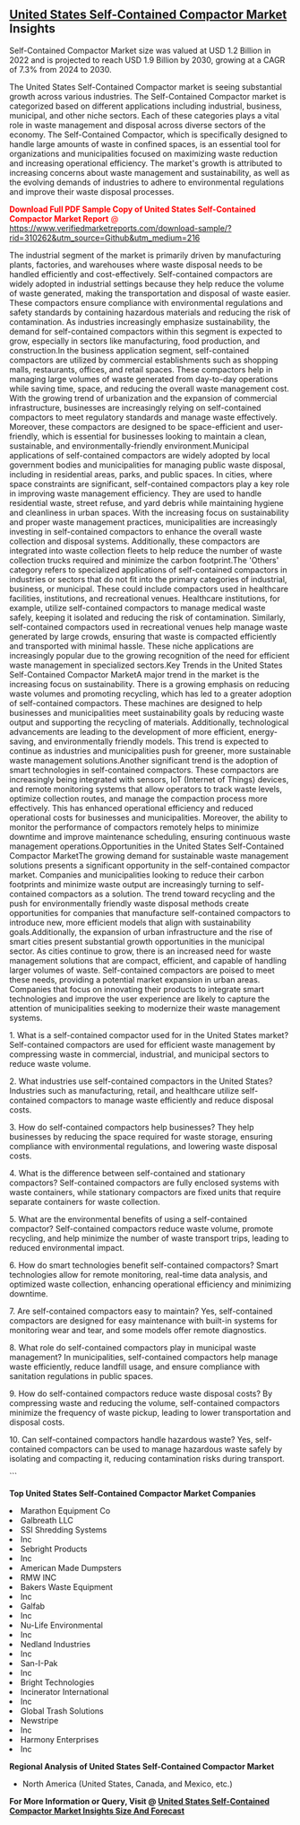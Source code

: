 <h2><a href="https://www.verifiedmarketreports.com/download-sample/?rid=310262&amp;utm_source=Github&amp;utm_medium=216" target="_blank">United States Self-Contained Compactor Market</a> Insights</h2><p>Self-Contained Compactor Market size was valued at USD 1.2 Billion in 2022 and is projected to reach USD 1.9 Billion by 2030, growing at a CAGR of 7.3% from 2024 to 2030.</p><p><p>The United States Self-Contained Compactor market is seeing substantial growth across various industries. The Self-Contained Compactor market is categorized based on different applications including industrial, business, municipal, and other niche sectors. Each of these categories plays a vital role in waste management and disposal across diverse sectors of the economy. The Self-Contained Compactor, which is specifically designed to handle large amounts of waste in confined spaces, is an essential tool for organizations and municipalities focused on maximizing waste reduction and increasing operational efficiency. The market's growth is attributed to increasing concerns about waste management and sustainability, as well as the evolving demands of industries to adhere to environmental regulations and improve their waste disposal processes. <p><span class=""><span style="color: #ff0000;"><strong>Download Full PDF Sample Copy of United States Self-Contained Compactor Market Report</strong> @ </span><a href="https://www.verifiedmarketreports.com/download-sample/?rid=310262&amp;utm_source=Github&amp;utm_medium=216" target="_blank">https://www.verifiedmarketreports.com/download-sample/?rid=310262&amp;utm_source=Github&amp;utm_medium=216</a></span></p>The industrial segment of the market is primarily driven by manufacturing plants, factories, and warehouses where waste disposal needs to be handled efficiently and cost-effectively. Self-contained compactors are widely adopted in industrial settings because they help reduce the volume of waste generated, making the transportation and disposal of waste easier. These compactors ensure compliance with environmental regulations and safety standards by containing hazardous materials and reducing the risk of contamination. As industries increasingly emphasize sustainability, the demand for self-contained compactors within this segment is expected to grow, especially in sectors like manufacturing, food production, and construction.In the business application segment, self-contained compactors are utilized by commercial establishments such as shopping malls, restaurants, offices, and retail spaces. These compactors help in managing large volumes of waste generated from day-to-day operations while saving time, space, and reducing the overall waste management cost. With the growing trend of urbanization and the expansion of commercial infrastructure, businesses are increasingly relying on self-contained compactors to meet regulatory standards and manage waste effectively. Moreover, these compactors are designed to be space-efficient and user-friendly, which is essential for businesses looking to maintain a clean, sustainable, and environmentally-friendly environment.Municipal applications of self-contained compactors are widely adopted by local government bodies and municipalities for managing public waste disposal, including in residential areas, parks, and public spaces. In cities, where space constraints are significant, self-contained compactors play a key role in improving waste management efficiency. They are used to handle residential waste, street refuse, and yard debris while maintaining hygiene and cleanliness in urban spaces. With the increasing focus on sustainability and proper waste management practices, municipalities are increasingly investing in self-contained compactors to enhance the overall waste collection and disposal systems. Additionally, these compactors are integrated into waste collection fleets to help reduce the number of waste collection trucks required and minimize the carbon footprint.The 'Others' category refers to specialized applications of self-contained compactors in industries or sectors that do not fit into the primary categories of industrial, business, or municipal. These could include compactors used in healthcare facilities, institutions, and recreational venues. Healthcare institutions, for example, utilize self-contained compactors to manage medical waste safely, keeping it isolated and reducing the risk of contamination. Similarly, self-contained compactors used in recreational venues help manage waste generated by large crowds, ensuring that waste is compacted efficiently and transported with minimal hassle. These niche applications are increasingly popular due to the growing recognition of the need for efficient waste management in specialized sectors.Key Trends in the United States Self-Contained Compactor MarketA major trend in the market is the increasing focus on sustainability. There is a growing emphasis on reducing waste volumes and promoting recycling, which has led to a greater adoption of self-contained compactors. These machines are designed to help businesses and municipalities meet sustainability goals by reducing waste output and supporting the recycling of materials. Additionally, technological advancements are leading to the development of more efficient, energy-saving, and environmentally friendly models. This trend is expected to continue as industries and municipalities push for greener, more sustainable waste management solutions.Another significant trend is the adoption of smart technologies in self-contained compactors. These compactors are increasingly being integrated with sensors, IoT (Internet of Things) devices, and remote monitoring systems that allow operators to track waste levels, optimize collection routes, and manage the compaction process more effectively. This has enhanced operational efficiency and reduced operational costs for businesses and municipalities. Moreover, the ability to monitor the performance of compactors remotely helps to minimize downtime and improve maintenance scheduling, ensuring continuous waste management operations.Opportunities in the United States Self-Contained Compactor MarketThe growing demand for sustainable waste management solutions presents a significant opportunity in the self-contained compactor market. Companies and municipalities looking to reduce their carbon footprints and minimize waste output are increasingly turning to self-contained compactors as a solution. The trend toward recycling and the push for environmentally friendly waste disposal methods create opportunities for companies that manufacture self-contained compactors to introduce new, more efficient models that align with sustainability goals.Additionally, the expansion of urban infrastructure and the rise of smart cities present substantial growth opportunities in the municipal sector. As cities continue to grow, there is an increased need for waste management solutions that are compact, efficient, and capable of handling larger volumes of waste. Self-contained compactors are poised to meet these needs, providing a potential market expansion in urban areas. Companies that focus on innovating their products to integrate smart technologies and improve the user experience are likely to capture the attention of municipalities seeking to modernize their waste management systems.<p>1. What is a self-contained compactor used for in the United States market? Self-contained compactors are used for efficient waste management by compressing waste in commercial, industrial, and municipal sectors to reduce waste volume.</p><p>2. What industries use self-contained compactors in the United States? Industries such as manufacturing, retail, and healthcare utilize self-contained compactors to manage waste efficiently and reduce disposal costs.</p><p>3. How do self-contained compactors help businesses? They help businesses by reducing the space required for waste storage, ensuring compliance with environmental regulations, and lowering waste disposal costs.</p><p>4. What is the difference between self-contained and stationary compactors? Self-contained compactors are fully enclosed systems with waste containers, while stationary compactors are fixed units that require separate containers for waste collection.</p><p>5. What are the environmental benefits of using a self-contained compactor? Self-contained compactors reduce waste volume, promote recycling, and help minimize the number of waste transport trips, leading to reduced environmental impact.</p><p>6. How do smart technologies benefit self-contained compactors? Smart technologies allow for remote monitoring, real-time data analysis, and optimized waste collection, enhancing operational efficiency and minimizing downtime.</p><p>7. Are self-contained compactors easy to maintain? Yes, self-contained compactors are designed for easy maintenance with built-in systems for monitoring wear and tear, and some models offer remote diagnostics.</p><p>8. What role do self-contained compactors play in municipal waste management? In municipalities, self-contained compactors help manage waste efficiently, reduce landfill usage, and ensure compliance with sanitation regulations in public spaces.</p><p>9. How do self-contained compactors reduce waste disposal costs? By compressing waste and reducing the volume, self-contained compactors minimize the frequency of waste pickup, leading to lower transportation and disposal costs.</p><p>10. Can self-contained compactors handle hazardous waste? Yes, self-contained compactors can be used to manage hazardous waste safely by isolating and compacting it, reducing contamination risks during transport.</p>```</p><p><strong>Top United States Self-Contained Compactor Market Companies</strong></p><div data-test-id=""><p><li>Marathon Equipment Co</li><li> Galbreath LLC</li><li> SSI Shredding Systems</li><li> Inc</li><li> Sebright Products</li><li> Inc</li><li> American Made Dumpsters</li><li> RMW INC</li><li> Bakers Waste Equipment</li><li> Inc</li><li> Galfab</li><li> Inc</li><li> Nu-Life Environmental</li><li> Inc</li><li> Nedland Industries</li><li> Inc</li><li> San-I-Pak</li><li> Inc</li><li> Bright Technologies</li><li> Incinerator International</li><li> Inc</li><li> Global Trash Solutions</li><li> Newstripe</li><li> Inc</li><li> Harmony Enterprises</li><li> Inc</li></p><div><strong>Regional Analysis of&nbsp;United States Self-Contained Compactor Market</strong></div><ul><li dir="ltr"><p dir="ltr">North America&nbsp;(United States, Canada, and Mexico, etc.)</p></li></ul><p><strong>For More Information or Query, Visit @&nbsp;</strong><strong><a href="https://www.verifiedmarketreports.com/product/self-contained-compactor-market/?utm_source=Github&amp;utm_medium=216" target="_blank">United States Self-Contained Compactor Market Insights Size And Forecast</a></strong></p></div>
